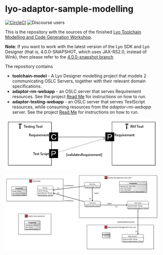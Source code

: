 # lyo-adaptor-sample-modelling

[![CircleCI](https://circleci.com/gh/OSLC/lyo-adaptor-sample-modelling/tree/main-4.x.svg?style=svg)](https://circleci.com/gh/OSLC/lyo-adaptor-sample-modelling/tree/master)
![Discourse users](https://img.shields.io/discourse/users?color=28bd84&server=https%3A%2F%2Fforum.open-services.net%2F)

This is the repository with the sources of the finished [Lyo Toolchain Modelling and Code Generation Workshop](https://wiki.eclipse.org/Lyo/ToolchainModellingAndCodeGenerationWorkshop).

**Note**: If you want to work with the latest version of the Lyo SDK and Lyo Designer (that is, 4.0.0-SNAPSHOT, which uses JAX-RS2.0, instead of Wink), then please refer to the [4.0.0-snapshot branch](https://github.com/OSLC/lyo-adaptor-sample-modelling/tree/4.0.0-snapshot)

The repository contains 
 * **toolchain-model** - A Lyo Designer modelling project that models 2 communicating OSLC Servers, together with their relevant domain specifications. 
 * **adaptor-rm-webapp** - an OSLC server that serves Requirement resources. See the project [Read Me](https://github.com/OSLC/lyo-adaptor-sample-modelling/tree/master/adaptor-rm-webapp) for instructions on how to run. 
 * **adaptor-testing-webapp** - an OSLC server that serves TestScript resources, while consuming resources from the *adaptor-rm-webapp* server. See the project [Read Me](https://github.com/OSLC/lyo-adaptor-sample-modelling/tree/master/adaptor-testing-webapp) for instructions on how to run.

![Toolchain Model](img/ToolchainDiagram.png)

![Domain Specification Model](img/SpecificationDiagram.png)

